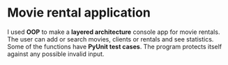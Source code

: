 # Movie rental application
I used **OOP** to make a **layered architecture** console app for movie rentals. The user can add or search movies, clients or rentals and see statistics.
Some of the functions have **PyUnit test cases**. The program protects itself against any possible invalid input.